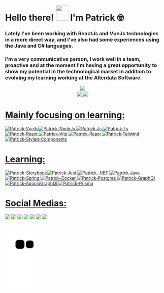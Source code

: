 <h1 align="left">Hello there! <img src="https://raw.githubusercontent.com/kaueMarques/kaueMarques/master/hi.gif" height= "50px" width="40px"> I'm Patrick 🤓</h1>

### Lately I've been working with ReactJs and VueJs technologies in a more direct way, and I've also had some experiences using the Java and C# languages. 

### I'm a very communicative person, I work well in a team, proactive and at the moment I'm having a great opportunity to show my potential in the technological market in addition to evolving my learning working at the Alterdata Software.

<div align="center">
   <img height="380em" src="https://user-images.githubusercontent.com/70382532/138322189-2db8df52-9dcb-40a0-88a8-c365466bd33d.gif"/>
</div>
<div align="center">
<a href="https://github.com/Patrick-Jabba">
<img height="150em" src="https://github-readme-stats.vercel.app/api?username=patrick-jabba&show_icons=true&theme=nightowl&include_all_commits=true&count_private=true"/>
<img height="150em" src="https://github-readme-stats.vercel.app/api/top-langs/?username=patrick-jabba&layout=compact&langs_count=7&theme=nightowl"/>

</div> 
   
# Mainly focusing on learning:
<img alt="Patrick-VueJs" src="https://img.shields.io/badge/Vue.js-35495E?style=for-the-badge&logo=vue.js&logoColor=4FC08D" /><img alt="Patrick-NodeJs" src="https://img.shields.io/badge/Node.js-339933?style=for-the-badge&logo=nodedotjs&logoColor=white" />
<img alt="Patrick-Js" src="https://img.shields.io/badge/JavaScript-323330?style=for-the-badge&logo=javascript&logoColor=F7DF1E"/>
<img alt="Patrick-Ts" src="https://img.shields.io/badge/TypeScript-007ACC?style=for-the-badge&logo=typescript&logoColor=white"/>
<img alt="Patrick-React" src="https://img.shields.io/badge/React-20232A?style=for-the-badge&logo=react&logoColor=61DAFB"/>
<img alt ="Patrick-Vite" src="https://img.shields.io/badge/Vite-B73BFE?style=for-the-badge&logo=vite&logoColor=FFD62E" />
<img alt="Patrick-React" src="https://img.shields.io/badge/React_Native-20232A?style=for-the-badge&logo=react&logoColor=61DAFB"/>
<img alt="Patrick-Tailwind" src="https://img.shields.io/badge/Tailwind_CSS-38B2AC?style=for-the-badge&logo=tailwind-css&logoColor=white" />
<img alt="Patrick-Styled-Components" src="https://img.shields.io/badge/styled--components-DB7093?style=for-the-badge&logo=styled-components&logoColor=white" />
   
# Learning:
<img alt="Patrick-Storybook" src="https://img.shields.io/badge/-Storybook-FF4785?style=for-the-badge&logo=storybook&logoColor=white" /><img alt="Patrick-Jest" src="https://img.shields.io/badge/-jest-%23C21325?style=for-the-badge&logo=jest&logoColor=white"/>
<img alt="Patrick-.NET" src="https://img.shields.io/badge/.NET-5C2D91?style=for-the-badge&logo=.net&logoColor=white" />
<img alt="Patrick-Java" src="https://img.shields.io/badge/Java-ED8B00?style=for-the-badge&logo=java&logoColor=white"/>
<img  alt="Patrick-Spring" src="https://img.shields.io/badge/Spring-6DB33F?style=for-the-badge&logo=spring&logoColor=white" />
<img alt="Patrick-Docker" src="https://img.shields.io/badge/Docker-2CA5E0?style=for-the-badge&logo=docker&logoColor=white" />
<img alt="Patrick-Postgres" src="https://img.shields.io/badge/PostgreSQL-316192?style=for-the-badge&logo=postgresql&logoColor=white" />
<img alt="Patrick-GraphQl" src="https://img.shields.io/badge/GraphQl-E10098?style=for-the-badge&logo=graphql&logoColor=white" />
<img alt="Patrick-ApooloGraphQl" src="https://img.shields.io/badge/Apollo%20GraphQL-311C87?&style=for-the-badge&logo=Apollo%20GraphQL&logoColor=white"/>
<img alt="Patrick-Prisma" src="https://img.shields.io/badge/Prisma-3982CE?style=for-the-badge&logo=Prisma&logoColor=white" />
          
# Social Medias:
  
<a href="https://dev.to/patrickjabba" target="_blank"><img src="https://img.shields.io/badge/dev.to-0A0A0A?style=for-the-badge&logo=dev.to&logoColor=white" target="_blank"></a>
![](https://komarev.com/ghpvc/?username=patrick-jabba&style=for-the-badge)
<a href="https://www.linkedin.com/in/patrick-monteiro-fischer-1316369b/" target="_blank"><img src="https://img.shields.io/badge/-LinkedIn-%230077B5?style=for-the-badge&logo=linkedin&logoColor=white" target="_blank"></a>
<a href = "mailto:monteiromonterio@gmail.com"><img src="https://img.shields.io/badge/Gmail-D14836?style=for-the-badge&logo=gmail&logoColor=white" target="_blank"></a>
<a href="https://open.spotify.com/user/12167587969?si=86f1e8b83fa74a60" target="_blank"><img src="https://img.shields.io/badge/Spotify-1ED760?&style=for-the-badge&logo=spotify&logoColor=white" target="_blank"></a>
<a href="https://www.instagram.com/tricks_n_meeples/" target="_blank"><img src="https://img.shields.io/badge/-Instagram-%23E4405F?style=for-the-badge&logo=instagram&logoColor=white" target="_blank"></a>
<a href="https://twitter.com/SharpzinU" target="_blank"><img src="https://img.shields.io/badge/Twitter-1DA1F2?style=for-the-badge&logo=twitter&logoColor=white" target="_blank"></a>

## 
![Snake animation](https://github.com/patrick-jabba/patrick-jabba/blob/output/github-contribution-grid-snake.svg)
  

   
